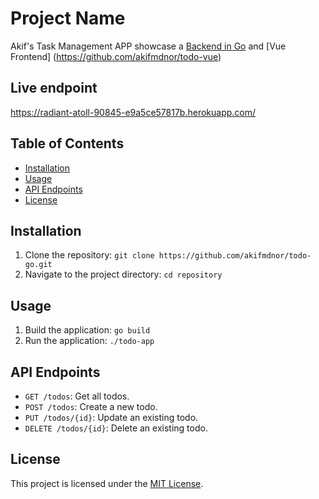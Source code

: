 # Project Name

Akif's Task Management APP showcase a [Backend in Go](https://github.com/akifmdnor/todo-go) and [Vue Frontend] (https://github.com/akifmdnor/todo-vue)

## Live endpoint
https://radiant-atoll-90845-e9a5ce57817b.herokuapp.com/

## Table of Contents

- [Installation](#installation)
- [Usage](#usage)
- [API Endpoints](#api-endpoints)
- [License](#license)

## Installation

1. Clone the repository: `git clone https://github.com/akifmdnor/todo-go.git`
2. Navigate to the project directory: `cd repository`


## Usage

1. Build the application: `go build`
2. Run the application: `./todo-app`

## API Endpoints

- `GET /todos`: Get all todos.
- `POST /todos`: Create a new todo.
- `PUT /todos/{id}`: Update an existing todo.
- `DELETE /todos/{id}`: Delete an existing todo.


## License

This project is licensed under the [MIT License](LICENSE).
